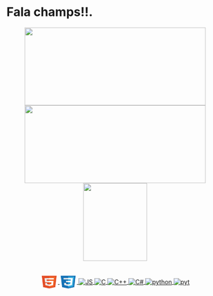 <h1> Fala champs!!. </h1>

<div align="center">
  <a href="https://github.com/guinlops">
  <img height="180em"  width="420em" align="center" src="https://github-readme-stats.vercel.app/api?username=guinlops&show_icons=true&theme=chartreuse-dark&include_all_commits=true&count_private=true"/>
  <img height="180em"  width="420em" align="center" src="https://github-readme-stats.vercel.app/api/top-langs/?username=guinlops&layout=compact&langs_count=7&theme=chartreuse-dark" />

  <img align="center" width="148" height="180" src="https://media1.tenor.com/images/68e8337fb4eb7e40645d832c64762a8b/tenor.gif?itemid=19443613">
</div>
 <br>
<div  align="center"> 
  <div style="display: inline_block"><br>
  
 <img align="center" alt="HTML" height="30" width="40" src="https://raw.githubusercontent.com/devicons/devicon/master/icons/html5/html5-original.svg">
 <img align="center" alt="CSS" height="30" width="40" src="https://raw.githubusercontent.com/devicons/devicon/master/icons/css3/css3-original.svg">
 <img align="center" alt="JS" height="30" width="40" src="https://cdn.jsdelivr.net/gh/devicons/devicon@latest/icons/javascript/javascript-original.svg">
 <img align="center"  alt="C" height= "30" width="40" src="https://cdn.jsdelivr.net/gh/devicons/devicon/icons/c/c-original.svg">
 <img align="center"  alt="C++" height= "30" width="40" src="https://cdn.jsdelivr.net/gh/devicons/devicon/icons/cplusplus/cplusplus-original.svg">
 <img align="center"  alt="C#" height= "30" width="40" src="https://cdn.jsdelivr.net/gh/devicons/devicon@latest/icons/csharp/csharp-original.svg">
 <img align="center"  alt="python" height= "30" width="40" src="https://cdn.jsdelivr.net/gh/devicons/devicon@latest/icons/python/python-original.svg">
 <img align="center"  alt="pyt" height= "30" width="40" src="https://cdn.jsdelivr.net/gh/devicons/devicon@latest/icons/pytorch/pytorch-original.svg">


 
<!--
**guinlops/guinlops** is a ✨ _special_ ✨ repository because its `README.md` (this file) appears on your GitHub profile.

Here are some ideas to get you started:

- 🔭 I’m currently working on ...
- 🌱 I’m currently learning ...
- 👯 I’m looking to collaborate on ...
- 🤔 I’m looking for help with ...
- 💬 Ask me about ...
- 📫 How to reach me: ...
- 😄 Pronouns: ...
- ⚡ Fun fact: ...
-->
